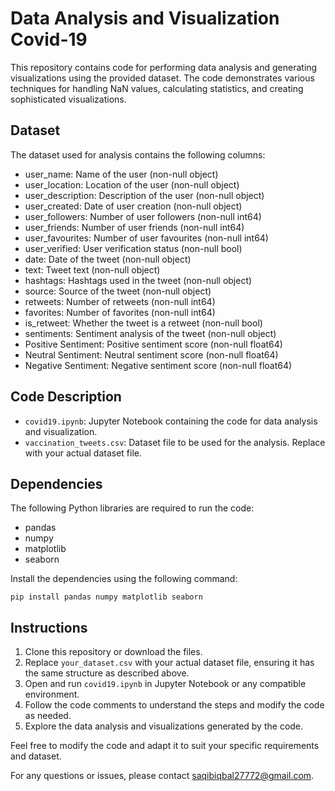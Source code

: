# Data Analysis and Visualization Covid-19

This repository contains code for performing data analysis and generating visualizations using the provided dataset. The code demonstrates various techniques for handling NaN values, calculating statistics, and creating sophisticated visualizations.

## Dataset

The dataset used for analysis contains the following columns:

- user_name: Name of the user (non-null object)
- user_location: Location of the user (non-null object)
- user_description: Description of the user (non-null object)
- user_created: Date of user creation (non-null object)
- user_followers: Number of user followers (non-null int64)
- user_friends: Number of user friends (non-null int64)
- user_favourites: Number of user favourites (non-null int64)
- user_verified: User verification status (non-null bool)
- date: Date of the tweet (non-null object)
- text: Tweet text (non-null object)
- hashtags: Hashtags used in the tweet (non-null object)
- source: Source of the tweet (non-null object)
- retweets: Number of retweets (non-null int64)
- favorites: Number of favorites (non-null int64)
- is_retweet: Whether the tweet is a retweet (non-null bool)
- sentiments: Sentiment analysis of the tweet (non-null object)
- Positive Sentiment: Positive sentiment score (non-null float64)
- Neutral Sentiment: Neutral sentiment score (non-null float64)
- Negative Sentiment: Negative sentiment score (non-null float64)

## Code Description

- `covid19.ipynb`: Jupyter Notebook containing the code for data analysis and visualization.
- `vaccination_tweets.csv`: Dataset file to be used for the analysis. Replace with your actual dataset file.

## Dependencies

The following Python libraries are required to run the code:

- pandas
- numpy
- matplotlib
- seaborn

Install the dependencies using the following command:

```
pip install pandas numpy matplotlib seaborn
```


## Instructions

1. Clone this repository or download the files.
2. Replace `your_dataset.csv` with your actual dataset file, ensuring it has the same structure as described above.
3. Open and run `covid19.ipynb` in Jupyter Notebook or any compatible environment.
4. Follow the code comments to understand the steps and modify the code as needed.
5. Explore the data analysis and visualizations generated by the code.

Feel free to modify the code and adapt it to suit your specific requirements and dataset.

For any questions or issues, please contact [saqibiqbal27772@gmail.com](mailto:saqibiqbal27772@gmail.com).

